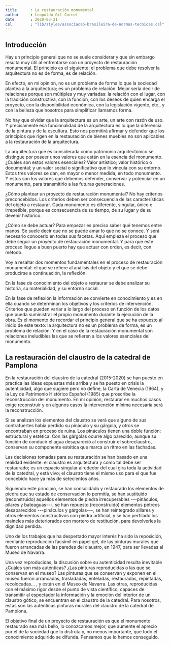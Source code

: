 ```yaml
---
title      : La restauración monumental
author     : Leopoldo Gil Cornet
date       : 2020-03-31
csl        : "lib/styles/associacao-brasileira-de-normas-tecnicas.csl"
---
```


Introducción
------------

Hay un principio general que no se suele considerar y que sin embargo
resulta muy útil al enfrentarse con un proyecto de restauración
monumental. El principio es el siguiente: el problema que debe resolver
la arquitectura no es de forma, es de relación.

En efecto, en mi opinión, no es un problema de forma lo que la sociedad
plantea a la arquitectura; es un problema de relación. Mejor sería decir
de relaciones porque son múltiples y muy variadas: la relación con el
lugar, con la tradición constructiva, con la función, con los deseos de
quien encarga el proyecto, con la disponibilidad económica, con la
legislación vigente, etc., y con la belleza que nosotros para
simplificar llamamos forma.

No hay que olvidar que la arquitectura es un arte, un arte con razón de
uso. Y precisamente esa funcionalidad de la arquitectura es lo que la
diferencia de la pintura y de la escultura. Esto nos permitirá afirmar y
defender que los principios que rigen en la restauración de bienes
muebles no son aplicables a la restauración de la arquitectura.

La arquitectura que es considerada como patrimonio arquitectónico se
distingue por poseer unos valores que están en la esencia del monumento.
¿Cuáles son estos valores esenciales? Valor artístico; valor histórico o
documental; y un valor social o significativo que lo vincula con su
entorno. Estos tres valores se dan, en mayor o menor medida, en todo
monumento. Y estos son los valores que debemos defender, conservar y
potenciar en un monumento, para transmitirlo a las futuras generaciones.

¿Cómo plantear un proyecto de restauración monumental? No hay criterios
preconcebidos. Los criterios deben ser consecuencia de las
características del objeto a restaurar. Cada monumento es diferente,
singular, único e irrepetible, porque es consecuencia de su tiempo, de
su lugar y de su devenir histórico.

¿Cómo se debe actuar? Para empezar es preciso saber qué tenemos entre
manos. Se suele decir que no se puede amar lo que no se conoce. Y será
necesario conocerlo en todas sus facetas. Aquí empieza el proceso que
debe seguir un proyecto de restauración monumental. Y para que este
proceso llegue a buen puerto hay que actuar con orden, es decir, con
método.

Voy a resaltar dos momentos fundamentales en el proceso de restauración
monumental: el que se refiere al análisis del objeto y el que se debe
producirse a continuación, la reflexión.

En la fase de conocimiento del objeto a restaurar se debe analizar su
historia, su materialidad, y su entorno social.

En la fase de reflexión la información se convierte en conocimiento y es
en ella cuando se determinan los objetivos y los criterios de
intervención. Criterios que pueden variar a lo largo del proceso en
función de los datos que pueda suministrar el propio monumento durante
la ejecución de la obra. Es el momento de recordar el principio general
que se ha expuesto al inicio de este texto: la arquitectura no es un
problema de forma, es un problema de relación. Y en el caso de la
restauración monumental son relaciones ineludibles las que se refieren a
los valores esenciales del monumento.

La restauración del claustro de la catedral de Pamplona
-------------------------------------------------------

En la restauración del claustro de la catedral (2015-2020) se han puesto
en practica las ideas expuestas más arriba y se ha puesto en crisis la
autenticidad, algo que sugiere pero no define, la Carta de Venecia
(1964), y la Ley de Patrimonio Histórico Español (1985) que proscribe la
reconstrucción del monumento. En mi opinión, restaurar en muchos casos
exige reconstruir y en algunos casos la intervención mínima necesaria
será la reconstrucción.

Si se analizan los elementos del claustro se verá que alguno de sus
contrafuertes había perdido su pináculo y su gárgola, y otros se
encontraban en proceso de ruina. Los pináculos tienen una doble función:
estructural y estética. Con las gárgolas ocurre algo parecido; aunque su
función de conducir el agua desapareció al construir el sobreclaustro,
conservan su componente estética que marca un ritmo en las fachadas.

Las decisiones tomadas para su restauración se han basado en una
realidad evidente: el claustro es arquitectura y como tal debe ser
restaurado; es un espacio singular alrededor del cual gira toda la
actividad de la catedral, y está vivo; el claustro tiene el mismo uso
para el que fue concebido hace ya más de setecientos años.

Siguiendo este principio, se han consolidado y restaurado los elementos
de piedra que su estado de conservación lo permitía, se han sustituido
(reconstruido) aquellos elementos de piedra irrecuperables ---pináculos,
pilares y bateaguas---, se han repuesto (reconstruido) elementos pétreos
desaparecidos ---pináculos y gárgolas---, se han reintegrado sillares y
otros elementos constructivos con piedra artificial, y se han perfilado
los maineles más deteriorados con mortero de restitución, para
devolverles la dignidad perdida.

Uno de los trabajos que ha despertado mayor interés ha sido la
reposición, mediante reproducción facsímil en papel gel, de las pinturas
murales que fueron arrancadas de las paredes del claustro, en 1947, para
ser llevadas al Museo de Navarra.

Una vez reproducidas, la discusión sobre su autenticidad resulta
inevitable ¿Cuáles son más auténticas? ¿Las pinturas reproducidas o las
que se conservan en el museo? Las pinturas que se conservan y exponen en
el museo fueron arrancadas, trasladadas, enteladas, restauradas,
repintadas, recolocadas... , y están en el Museo de Navarra. Las otras,
reproducidas con el máximo rigor desde el punto de vista científico,
capaces de transmitir al espectador la información y la emoción del
interior de un claustro gótico, se encuentran en el claustro de la
catedral. Para nosotros, estas son las auténticas pinturas murales del
claustro de la catedral de Pamplona.

El objetivo final de un proyecto de restauración es que el monumento
restaurado sea más bello, lo conozcamos mejor, que aumente el aprecio
por él de la sociedad que lo disfruta y, no menos importante, que todo
el conocimiento adquirido se difunda. Pensamos que lo hemos conseguido.

